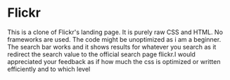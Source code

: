 # Flickr
This is a clone of Flickr's landing page. It is purely raw CSS and HTML. No frameworks are used. The code might be unoptimized as i am a beginner.
The search bar works and it shows results for whatever you search as it redirect the search value to the official search page flickr.I  would appreciated your feedback as if how much the css is optimized or written efficiently  and to which level
